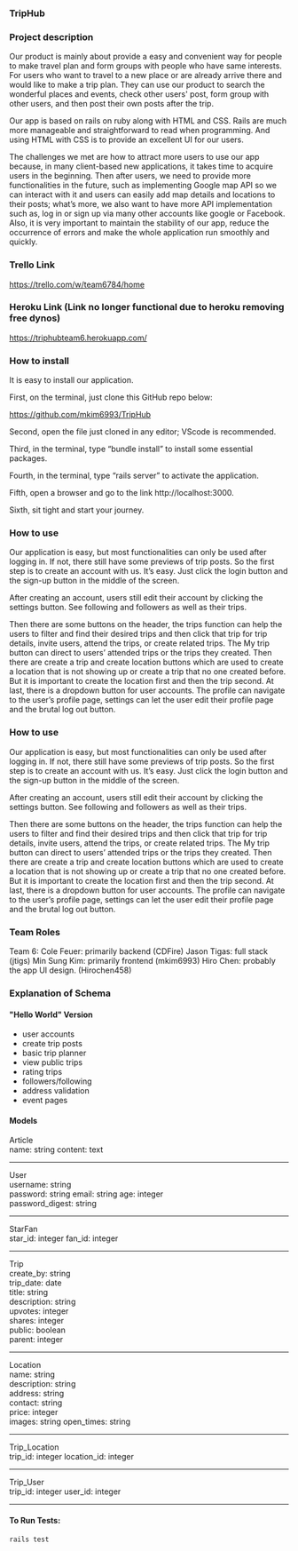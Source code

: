 ### TripHub

### Project description

Our product is mainly about provide a easy and convenient way for people to make travel plan and form groups with people who have same interests. For users who want to travel to a new place or are already arrive there and would like to make a trip plan. They can use our product to search the wonderful places and events, check other users' post, form group with other users, and then post their own posts after the trip.

Our app is based on rails on ruby along with HTML and CSS. Rails are much more manageable and straightforward to read when programming. And using HTML with CSS is to provide an excellent UI for our users.

The challenges we met are how to attract more users to use our app because, in many client-based new applications, it takes time to acquire users in the beginning. Then after users, we need to provide more functionalities in the future, such as implementing Google map API so we can interact with it and users can easily add map details and locations to their posts; what’s more, we also want to have more API implementation such as, log in or sign up via many other accounts like google or Facebook. Also, it is very important to maintain the stability of our app, reduce the occurrence of errors and make the whole application run smoothly and quickly.


### Trello Link

https://trello.com/w/team6784/home

### Heroku Link (Link no longer functional due to heroku removing free dynos)

https://triphubteam6.herokuapp.com/

### How to install

It is easy to install our application.

First, on the terminal, just clone this GitHub repo below:

https://github.com/mkim6993/TripHub

Second, open the file just cloned in any editor; VScode is recommended.

Third, in the terminal, type “bundle install” to install some essential packages.

Fourth, in the terminal, type “rails server” to activate the application.

Fifth, open a browser and go to the link http://localhost:3000.

Sixth, sit tight and start your journey.

### How to use

Our application is easy, but most functionalities can only be used after logging in. If not, there still have some previews of trip posts. So the first step is to create an account with us. It’s easy. Just click the login button and the sign-up button in the middle of the screen.

After creating an account, users still edit their account by clicking the settings button. See following and followers as well as their trips.

Then there are some buttons on the header, the trips function can help the users to filter and find their desired trips and then click that trip for trip details, invite users, attend the trips, or create related trips. The My trip button can direct to users’ attended trips or the trips they created. Then there are create a trip and create location buttons which are used to create a location that is not showing up or create a trip that no one created before. But it is important to create the location first and then the trip second. At last, there is a dropdown button for user accounts. The profile can navigate to the user’s profile page, settings can let the user edit their profile page and the brutal log out button.

### How to use

Our application is easy, but most functionalities can only be used after logging in. If not, there still have some previews of trip posts. So the first step is to create an account with us. It’s easy. Just click the login button and the sign-up button in the middle of the screen.

After creating an account, users still edit their account by clicking the settings button. See following and followers as well as their trips.

Then there are some buttons on the header, the trips function can help the users to filter and find their desired trips and then click that trip for trip details, invite users, attend the trips, or create related trips. The My trip button can direct to users’ attended trips or the trips they created. Then there are create a trip and create location buttons which are used to create a location that is not showing up or create a trip that no one created before. But it is important to create the location first and then the trip second. At last, there is a dropdown button for user accounts. The profile can navigate to the user’s profile page, settings can let the user edit their profile page and the brutal log out button.

### Team Roles

Team 6:
Cole Feuer: primarily backend (CDFire)
Jason Tigas: full stack (jtigs)
Min Sung Kim: primarily frontend (mkim6993)
Hiro Chen: probably the app UI design. (Hirochen458)

### Explanation of Schema

#### "Hello World" Version

-   user accounts
-   create trip posts
-   basic trip planner
-   view public trips
-   rating trips
-   followers/following
-   address validation
-   event pages

#### Models

Article  
name: string
content: text

---

User  
username: string  
password: string
email: string
age: integer  
password_digest: string

---

StarFan  
star_id: integer
fan_id: integer

---

Trip  
create_by: string  
trip_date: date  
title: string  
description: string  
upvotes: integer  
shares: integer  
public: boolean  
parent: integer

---

Location  
name: string  
description: string  
address: string  
contact: string  
price: integer  
images: string
open_times: string

---

Trip_Location  
trip_id: integer
location_id: integer

---

Trip_User  
trip_id: integer
user_id: integer

---

#### To Run Tests:

`rails test`
